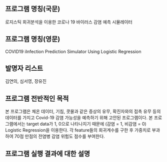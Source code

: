 ## 프로그램 명칭(국문)
로지스틱 회귀분석을 이용한 코로나 19 바이러스 감염 예측 시뮬레이터

## 프로그램 명칭(영문)
COVID19 iInfection Prediction Simulator Using Logistic Regression

## 발명자 리스트
김연의, 심서영, 장유진

## 프로그램 전반적인 목적
본 프로그램은 체온 데이터, 기침, 콧물과 같은 증상의 유무, 확진자와의 접촉 유무 등의 데이터를 가지고 Covid-19 감염 가능성을 예측하기 위해 고안된 프로그램이다. 본 프로그램에서는 target data가 1, 0으로 나타나지기 때문에 (감염 = 1, 비감염 = 0) Logistic Regression을 이용한다. 각 feature들의 회귀계수를 구한 후 가중치로 부과하여 70점 만점의 전염병 감염 위험도 점수를 부여한다.

## 프로그램 실행 결과에 대한 설명






